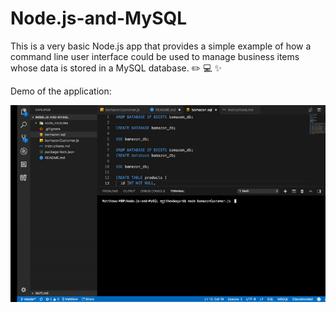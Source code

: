 # Node.js-and-MySQL

This is a very basic Node.js app that provides a simple example of how a command line user interface could be used to manage business items whose data is stored in a MySQL database. :pencil2: :computer: :sparkles:

Demo of the application:

<img src="https://github.com/BogieBogard/Node.js-and-MySQL/blob/master/assets/README.gif" alt="demo.GIF">
